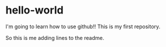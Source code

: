# hello-world
I'm going to learn how to use github!! This is my first repository.

So this is me adding lines to the readme.
